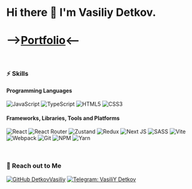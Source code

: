 # Hi there 👋 I'm Vasiliy Detkov. 

#  -->[Portfolio](https://detkovvv.github.io/portfolio-app/)<-- 

&nbsp;
&nbsp;
&nbsp;

### ⚡️ Skills</h2>

#### Programming Languages

![JavaScript](https://img.shields.io/badge/javascript-%23323330.svg?style=for-the-badge&logo=javascript&logoColor=%23F7DF1E)
![TypeScript](https://img.shields.io/badge/typescript-%23007ACC.svg?style=for-the-badge&logo=typescript&logoColor=white)
![HTML5](https://img.shields.io/badge/html5-%23E34F26.svg?style=for-the-badge&logo=html5&logoColor=white)
![CSS3](https://img.shields.io/badge/css3-%231572B6.svg?style=for-the-badge&logo=css3&logoColor=white)

#### Frameworks, Libraries, Tools and Platforms

![React](https://img.shields.io/badge/react-%2320232a.svg?style=for-the-badge&logo=react&logoColor=%2361DAFB)
![React Router](https://img.shields.io/badge/React_Router-CA4245?style=for-the-badge&logo=react-router&logoColor=white)
![Zustand](https://img.shields.io/badge/zustand-%23593d88.svg?style=for-the-badge&logo=zustand&logoColor=green)
![Redux](https://img.shields.io/badge/redux-%23593d88.svg?style=for-the-badge&logo=redux&logoColor=white)
![Next JS](https://img.shields.io/badge/Next-black?style=for-the-badge&logo=next.js&logoColor=white)
![SASS](https://img.shields.io/badge/SASS-hotpink.svg?style=for-the-badge&logo=SASS&logoColor=white)
![Vite](https://img.shields.io/badge/vite-%238DD6F9.svg?style=for-the-badge&logo=vite&logoColor=yellow)
![Webpack](https://img.shields.io/badge/webpack-%238DD6F9.svg?style=for-the-badge&logo=webpack&logoColor=black)
![Git](https://img.shields.io/badge/git-%23F05033.svg?style=for-the-badge&logo=git&logoColor=white)
![NPM](https://img.shields.io/badge/NPM-%23000000.svg?style=for-the-badge&logo=npm&logoColor=white)
![Yarn](https://img.shields.io/badge/yarn-%232C8EBB.svg?style=for-the-badge&logo=yarn&logoColor=white)

&nbsp;
&nbsp;

### 🤝 Reach out to Me

<!-- [![Linkedin: VasiliY Detkov](https://img.shields.io/badge/Detkov%20Vasiliy-%230077B5.svg?style=for-the-badge&logo=linkedin&logoColor=white)](https://www.linkedin.com/in/vasily-detkov-256847293/) -->
[![GitHub DetkovVasiliy](https://img.shields.io/badge/Detkov%20Vasiliy-%23121011.svg?style=for-the-badge&logo=github&logoColor=white)]([https://github.com/godcrampy](https://github.com/detkovvv))
[![Telegram: VasiliY Detkov](https://img.shields.io/badge/Detkov%20Vasiliy-%238DD6F9.svg?style=for-the-badge&logo=telegram&logoColor=white)](https://t.me/detkovvv)

